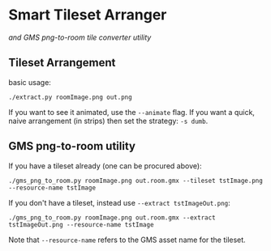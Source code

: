 # Smart Tileset Arranger
*and GMS png-to-room tile converter utility*

## Tileset Arrangement

basic usage:

```
./extract.py roomImage.png out.png
```

If you want to see it animated, use the `--animate` flag. If you want a quick, naive arrangement (in strips) then set the strategy: `-s dumb`.

## GMS png-to-room utility

If you have a tileset already (one can be procured above):

```
./gms_png_to_room.py roomImage.png out.room.gmx --tileset tstImage.png --resource-name tstImage
```

If you don't have a tileset, instead use `--extract tstImageOut.png`:

```
./gms_png_to_room.py roomImage.png out.room.gmx --extract tstImageOut.png --resource-name tstImage
```

Note that `--resource-name` refers to the GMS asset name for the tileset.
